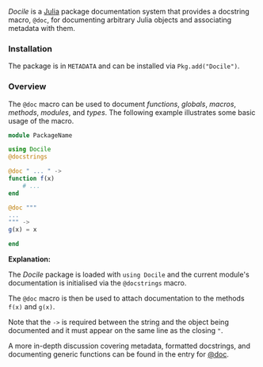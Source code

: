 *Docile* is a [Julia](http://www.julialang.org) package documentation system that provides
a docstring macro, `@doc`, for documenting arbitrary Julia objects and associating
metadata with them.

### Installation

The package is in `METADATA` and can be installed via `Pkg.add("Docile")`.

### Overview

The `@doc` macro can be used to document *functions*, *globals*, *macros*, *methods*,
*modules*, and *types*. The following example illustrates some basic usage of the macro.

```julia
module PackageName

using Docile
@docstrings

@doc " ... " ->
function f(x)
    # ...
end

@doc """
...
""" ->
g(x) = x

end
```

**Explanation:**

The *Docile* package is loaded with `using Docile` and the current module's documentation
is initialised via the `@docstrings` macro.

The `@doc` macro is then be used to attach documentation to the methods `f(x)` and `g(x)`.

Note that the `->` is required between the string and the object being documented and it
must appear on the same line as the closing `"`.

A more in-depth discussion covering metadata, formatted docstrings, and documenting
generic functions can be found in the entry for [@doc](#@doc).
